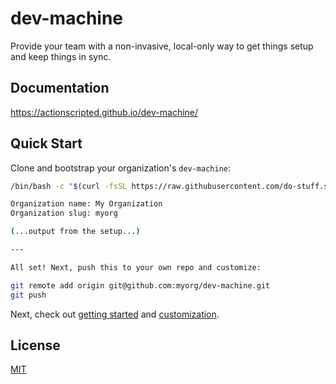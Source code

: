 # dev-machine

Provide your team with a non-invasive, local-only way to get things setup and keep things in sync.

## Documentation

<https://actionscripted.github.io/dev-machine/>

## Quick Start

Clone and bootstrap your organization's `dev-machine`:

```bash
/bin/bash -c "$(curl -fsSL https://raw.githubusercontent.com/do-stuff.sh)"

Organization name: My Organization
Organization slug: myorg

(...output from the setup...)

---

All set! Next, push this to your own repo and customize:

git remote add origin git@github.com:myorg/dev-machine.git
git push
```

Next, check out [getting started](https://actionscripted.github.io/dev-machine/usage/getting-started.html) and [customization](https://actionscripted.github.io/dev-machine/usage/customization.html).

## License

[MIT](./LICENSE)
